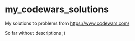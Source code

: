 # my_codewars_solutions


My solutions to problems from https://www.codewars.com/

So far without descriptions ;)